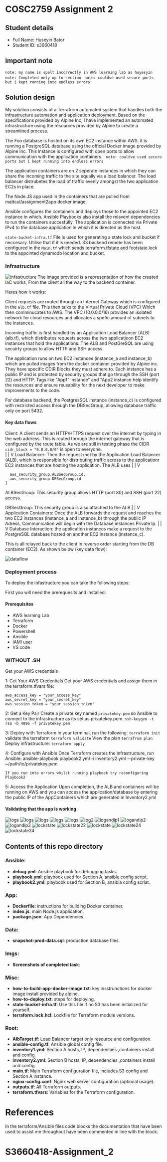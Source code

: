 # COSC2759 Assignment 2

## Student details

- Full Name: Huseyin Bator
- Student ID: s3660418
## important note
`` note: my name is spelt incorrectly in AWS learning lab as huyesyin ``
`` note: Completed only up to section ``
`` note: couldve used secure ports but i kept running into endless errors``


## Solution design
My solution consists of a Terraform automated system that handles both the infrastructure automation and application deployment. Based on the specifications provided by Alpine Inc, I have implemented an automated infrastructure using the resources provided by Alpine to create a streamlined process.

The Foo database is hosted on its own EC2 instance within AWS. it is running a PostgreSQL database using the official Docker image provided by Alpine Inc. This instance is configured with open ports to allow communication with the application containers.
`` note: couldve used secure ports but i kept running into endless errors``

The application containers are on 2 seperate instances in which they can share the incoming traffic to the site equally via a load balancer. The load balancer distrubetes the load of traffic evenly amongst the two application EC2s in place. 

The Node.JS app used in the containers that are pulled from mattcul/assignment2app docker image.

Ansible configures the containers and deploys those to the appointed EC2 instance in which. Ansible Playbooks also install the relavent dependencies to run the containers succesfully. The application is connected via Private IPv4 to the database application in which it is directed as the host. 

``state-bucket-infra.tf`` File is used for generating a state lock and bucket if neccesary. Utilise that if it is needed. S3 backend remote has been configured in the ``Main.tf`` which sends terraform.tfstate and footstate.lock to the appointed dynamodb location and bucket.

### Infrastructure
![infastructure](/img/infra.png)
The image provided is a representation of how the created IaC works, From the client all the way to the backend container.

Heres how it works: 

Client requests are routed through an Internet Gateway which is configured in the `alb.tf` file. This then talks to the Virtual Private Cloud (VPC) Which then comminucates to AWS. The VPC (10.0.0.0/16) provides an isolated network for cloud resources and allocates a spefic amount of subnets to the instances. 

Incoming traffic is first handled by an Application Load Balancer (ALB) (alb.tf), which distributes requests across the two applicatioon EC2 instances that hold the applications. The ALB and PostGreSQL are using secuirty groups to allow HTTP and SSH access.

The application runs on two EC2 instances (instance_a and instance_b) which are pulled images from the docker container provided by Alpine inc. They have specific CDIR Blocks they must adhere to. Each instance has a public IP and is protected by security groups that go through the  SSH (port 22) and HTTP. Tags like "App1" instance" and "App2 instance help identify the resources and ensure reusability for the next developer to make improvements to the code.

For database backend, the PostgresSQL instance (instance_c) is configured with restricted access through the DBSecGroup, allowing database traffic only on port 5432. 


#### Key data flows
Client: 
    A client sends an HTTP/HTTPS request over the internet by typing in the web address. This is routed through the internet gateway that is configured by the route table. As we are still in testing phase the CIDR  ``cidr_block = "0.0.0.0/0"`` is open to everyone.  
    |
    |
    V
Load Balancer:
    Then the request met by the Application Load Balancer (ALB), which is responsible for distributing traffic across to the applicationr EC2 instances that are hosting the application. The ALB uses 
    |
    |
    V
```hcl security_groups = [
  aws_security_group.ALBSecGroup.id,
  aws_security_group.DBSecGroup.id
]
```
ALBSecGroup: This security group allows HTTP (port 80) and SSH (port 22) access.

DBSecGroup: This security group is also attached to the ALB
    |
    |
    V
Application Containers:
    Once the ALB forwards the request and reaches the two EC2 instances (instance_a and instance_b) through the public IP Adress, Communication will begin with the Database instances Private Ip. 
    |
    |
    V
Database Interaction:
   the application instances make a request to the PostgreSQL database hosted on another EC2 instance (instance_c).

This is all relayed back to the client in reverse order starting from the DB container (EC2). As shown below (key data flow): 


![dataflow](/img/flowchart.png)



### Deployment process
To deploy the infastructure you can take the following steps: 


First you will need the prerequesits and installed:

#### Prerequisites
 - AWS learning Lab
 - Terraform 
 - Docker
 - Powershell 
 - Ansible
 - IAMI user
 - VS code 

### WITHOUT .SH 
 Get your AWS credentials 

1: Get Your AWS Credentials
Get your AWS credentials and assign them in the terraform.tfvars file:
```
aws_access_key = "your_access_key"
aws_secret_key = "your_secret_key"
aws_session_token = "your_session_token" 
```

2: Get a Key Pair
Create a private key named `privatekey.pem` so Ansible to connect to the infrastructure as its set as privatekey.pem:
``` ssh-keygen -t rsa -b 4096 -f privatekey.pem ```

3: Deploy with Terraform
In your terminal, run the following:
```terraform init ```  
validate the terraform
```terraform validate```
View the plan
```terrafrom plan ``` 
Deploy infrastructure:
```terraform apply    ```

4: Configure with Ansible
Once Terraform creates the infrastructure, run Ansible:
ansible-playbook playbook2.yml -i inventory2.yml --private-key ~/path/to/privatekey.pem

`` If you run into errors whilst running playbook try reconfiguring Playbook2 ``

5: Access the Application
Upon completion, the ALB and containers will be running on AWS and you can access the application/database by entering the public IP of the AppContainers which are generated in Inventory2.yml


#### Validating that the app is working
![logs](/img/instances.png)
![logs](/img/sectionbinstance.png)
![logs](/img/successfulb.png)
![logs](/img/successfulb.png)
![logs](/img/successfulb.png)
![log2](/img/log2.png)
![logandip1](/img/logandip2.png)
![logandip2](/img/logandip.png)
![logandip3](/img/imthings.png)
![lockstate](/img/lockstate.png)
![lockstate22](/img/sectionca.png) 
![lockstate](/img/bucketfile.png)
![lockstate24](/img/lcokstate.png)
![lockstate24](/img/alb.png)

## Contents of this repo directory

### Ansible:
- **debug.yml**: Ansible playbook for debugging tasks.
- **playbook.yml**: playbook used for Section A, ansible config script.
- **playbook2.yml**: playbook used for Section B, ansibla config scriat.

### App:
- **Dockerfile**: instructions for building Docker container.
- **index.js**: main Node.js application.
- **package.json**: App Dependencies.

### Data:
- **snapshot-prod-data.sql**: production database files.

### Imgs:
- **Screenshots of completed task**:

### Misc:
- **how-to-build-app-docker-image.txt**: key insstrunctions for docker image install provided by alpine.
- **how-to-deploy.txt**: steps for deploying.
- **state-bucket-infra.tf**: Use this file if no S3 has been initialized for yourself.
- **terraform.lock.hcl**: Lockfile for Terraform module versions.

### Root:
- **AlbTarget.tf**: Load Balancer target only resource and configuration.
- **ansible-config.tf**: Ansible global config file.
- **inventory1.yml**: Section A hosts, IP, dependencies ,containers install and config.
- **inventory2.yml**: Section B hosts, IP, dependencies ,containers install and config.
- **main.tf**: Main Terraform configuration file, includes S3 config and Section A instance.
- **nginx-config.conf**: Nginx web server configuration (optional usage).
- **outputs.tf**: All Terraform outputs.
- **terraform.tfvars**: Variables for the Terraform configuration.

# References 
In the terraform/Ansible files code blocks the documentation that have been used to assist me throughout have been commented in line with the block.
# S3660418-Assignment_2
